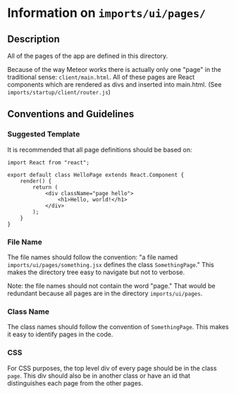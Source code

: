 # Information on `imports/ui/pages/`

## Description

All of the pages of the app are defined in this directory.

Because of the way Meteor works there is actually only one "page" in the
traditional sense: `client/main.html`. All of these pages are React components
which are rendered as divs and inserted into main.html. (See
`imports/startup/client/router.js`)

## Conventions and Guidelines

### Suggested Template

It is recommended that all page definitions should be based on:

```
import React from "react";

export default class HelloPage extends React.Component {
    render() {
        return (
            <div className="page hello">
                <h1>Hello, world!</h1>
            </div>
        );
    }
}
```

### File Name

The file names should follow the convention: "a file named
`imports/ui/pages/something.jsx` defines the class `SomethingPage`." This makes
the directory tree easy to navigate but not to verbose.

Note: the file names should not contain the word "page." That would be redundant
because all pages are in the directory `imports/ui/pages`.

### Class Name

The class names should follow the convention of `SomethingPage`. This makes it
easy to identify pages in the code.

### CSS

For CSS purposes, the top level div of every page should be in the class `page`.
This div should also be in another class or have an id that distinguishes each
page from the other pages.
